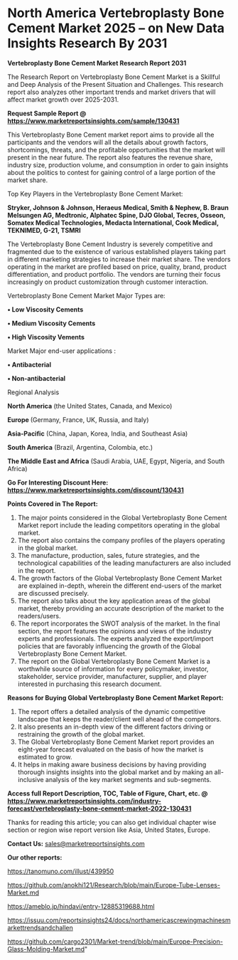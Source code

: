 # North America Vertebroplasty Bone Cement Market 2025 – on New Data Insights Research By 2031

<strong>Vertebroplasty Bone Cement Market Research Report 2031</strong>

The Research Report on Vertebroplasty Bone Cement Market is a Skillful and Deep Analysis of the Present Situation and Challenges. This research report also analyzes other important trends and market drivers that will affect market growth over 2025-2031.

<strong>Request Sample Report @ <a href=https://www.marketreportsinsights.com/sample/130431>https://www.marketreportsinsights.com/sample/130431</a></strong>

This Vertebroplasty Bone Cement market report aims to provide all the participants and the vendors will all the details about growth factors, shortcomings, threats, and the profitable opportunities that the market will present in the near future. The report also features the revenue share, industry size, production volume, and consumption in order to gain insights about the politics to contest for gaining control of a large portion of the market share.

Top Key Players in the Vertebroplasty Bone Cement Market:

<strong>Stryker, Johnson & Johnson, Heraeus Medical, Smith & Nephew, B. Braun Melsungen AG, Medtronic, Alphatec Spine, DJO Global, Tecres, Osseon, Somatex Medical Technologies, Medacta International, Cook Medical, TEKNIMED, G-21, TSMRI</strong>

The Vertebroplasty Bone Cement Industry is severely competitive and fragmented due to the existence of various established players taking part in different marketing strategies to increase their market share. The vendors operating in the market are profiled based on price, quality, brand, product differentiation, and product portfolio. The vendors are turning their focus increasingly on product customization through customer interaction.

Vertebroplasty Bone Cement Market Major Types are:

<strong>• Low Viscosity Cements

• Medium Viscosity Cements

• High Viscosity Vements</strong>

Market Major end-user applications :

<strong>• Antibacterial

• Non-antibacterial</strong>

Regional Analysis

</u><strong><b>North America</b></strong> (the United States, Canada, and Mexico)

<strong><b>Europe </b></strong>(Germany, France, UK, Russia, and Italy)

<strong><b>Asia-Pacific</b></strong> (China, Japan, Korea, India, and Southeast Asia)

<strong><b>South America</b></strong> (Brazil, Argentina, Colombia, etc.)

<strong><b>The Middle East and Africa</b></strong> (Saudi Arabia, UAE, Egypt, Nigeria, and South Africa)

<strong>Go For Interesting Discount Here: <a href=https://www.marketreportsinsights.com/discount/130431>https://www.marketreportsinsights.com/discount/130431</a></strong>

<strong>Points Covered in The Report:</strong>
<ol>
  <li>The major points considered in the Global Vertebroplasty Bone Cement Market report include the leading competitors operating in the global market.</li>
  <li>The report also contains the company profiles of the players operating in the global market.</li>
  <li>The manufacture, production, sales, future strategies, and the technological capabilities of the leading manufacturers are also included in the report.</li>
  <li>The growth factors of the Global Vertebroplasty Bone Cement Market are explained in-depth, wherein the different end-users of the market are discussed precisely.</li>
  <li>The report also talks about the key application areas of the global market, thereby providing an accurate description of the market to the readers/users.</li>
  <li>The report incorporates the SWOT analysis of the market. In the final section, the report features the opinions and views of the industry experts and professionals. The experts analyzed the export/import policies that are favorably influencing the growth of the Global Vertebroplasty Bone Cement Market.</li>
  <li>The report on the Global Vertebroplasty Bone Cement Market is a worthwhile source of information for every policymaker, investor, stakeholder, service provider, manufacturer, supplier, and player interested in purchasing this research document.</li>
</ol>
<strong>Reasons for Buying Global Vertebroplasty Bone Cement Market Report:</strong>

<ol>
  <li>The report offers a detailed analysis of the dynamic competitive landscape that keeps the reader/client well ahead of the competitors.</li>
  <li>It also presents an in-depth view of the different factors driving or restraining the growth of the global market.</li>
  <li>The Global Vertebroplasty Bone Cement Market report provides an eight-year forecast evaluated on the basis of how the market is estimated to grow.</li>
  <li>It helps in making aware business decisions by having providing thorough insights insights into the global market and by making an all-inclusive analysis of the key market segments and sub-segments.</li>
</ol>
<strong>Access full Report Description, TOC, Table of Figure, Chart, etc. @ <a href=https://www.marketreportsinsights.com/industry-forecast/vertebroplasty-bone-cement-market-2022-130431>https://www.marketreportsinsights.com/industry-forecast/vertebroplasty-bone-cement-market-2022-130431</a></strong>


Thanks for reading this article; you can also get individual chapter wise section or region wise report version like Asia, United States, Europe.

<strong>Contact Us:</strong>
sales@marketreportsinsights.com

<strong>Our other reports:</strong>

<a href=https://tanomuno.com/illust/439950>https://tanomuno.com/illust/439950</a>

<a href=https://github.com/anokhi121/Research/blob/main/Europe-Tube-Lenses-Market.md>https://github.com/anokhi121/Research/blob/main/Europe-Tube-Lenses-Market.md</a>

<a href=https://ameblo.jp/hindavi/entry-12885319688.html>https://ameblo.jp/hindavi/entry-12885319688.html</a>

<a href=https://issuu.com/reportsinsights24/docs/northamericascrewingmachinesmarkettrendsandchallen>https://issuu.com/reportsinsights24/docs/northamericascrewingmachinesmarkettrendsandchallen</a>

<a href=https://github.com/cargo2301/Market-trend/blob/main/Europe-Precision-Glass-Molding-Market.md>https://github.com/cargo2301/Market-trend/blob/main/Europe-Precision-Glass-Molding-Market.md</a>"
